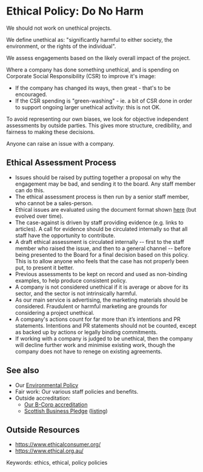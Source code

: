 
# Ethical Policy: Do No Harm

We should not work on unethical projects.

We define unethical as: "significantly harmful to either society, the environment, or the rights of the individual".

We assess engagements based on the likely overall impact of the project.

Where a company has done something unethical, and is spending on Corporate Social Responsibility (CSR) to improve it's image:

* If the company has changed its ways, then great - that's to be encouraged.
* If the CSR spending is "green-washing" - ie. a bit of CSR done in order to support ongoing larger unethical activity: this is not OK.

To avoid representing our own biases, we look for objective independent assessments by outside parties. This gives more structure, credibility, and fairness to making these decisions.

Anyone can raise an issue with a company. 

## Ethical Assessment Process

* Issues should be raised by putting together a proposal on why the engagement may be bad, and sending it to the board. Any staff member can do this.
* The ethical assessment process is then run by a senior staff member, who cannot be a sales-person.
* Ethical issues are evaluated using the document format shown [here](https://docs.google.com/document/d/18GtJpdgLfysw8Xv-H3uzzgbz92P1sebi-9W5FgCLXaY/edit)  (but evolved over time).
* The case-against is driven by staff providing evidence (e.g. links to articles). A call for evidence should be circulated internally so that all staff have the opportunity to contribute.
* A draft ethical assessment is circulated internally -- first to the staff member who raised the issue, and then to a general channel -- before being presented to the Board for a final decision based on this policy. This is to allow anyone who feels that the case has not properly been put, to present it better.
* Previous assessments to be kept on record and used as non-binding examples, to help produce consistent policy.
* A company is not considered unethical if it is average or above for its sector, and the sector is not intrinsically harmful.
* As our main service is advertising, the marketing materials should be considered. Fraudulent or harmful marketing are grounds for considering a project unethical.
* A company's actions count for far more than it’s intentions and PR statements. Intentions and PR statements should not be counted, except as backed up by actions or legally binding commitments.
* If working with a company is judged to be unethical, then the company will decline further work and minimise existing work, though the company does not have to renege on existing agreements. 

<!-- 
We follow a courtroom model, with a senior person (usually Dan W in consultation with everyone) acting as the judge.

Should ethical decisions be done by blind vote instead?

Pros:    

 - Simple clear approach.
 - Non hierarchical.
 - Fair and inclusive.

Cons:

 - We can't have a short SLA + everyone votes + evidence based decision making.   
 - Election-style campaigning could be quite negative and create arguments.   
 - Basic boardroom ethics say conflict-of-interest = no vote (less of an issue as we grow).   
 - Voting is a more emotional decision making paradigm than the courtroom approach we follow.
 - Democracy doesn't always give good decisions (see Trump, Brexit, Boris Johnson)

Would voting have altered our decisions at all?

 - Coca-cola: probably the same   
 - Gatwick: probably the same   
 - Huawei: unknown. Potential for negative fall-out (without considering the evidence, we'd probably have leaned to "yes", with the evidence to "no" -- which would have made a yes vote problematic).   
 - Amazon: unkown. The debate could easily have escalated into an argument.   

Conclusion: The courtroom model works.
-->

## See also

* Our [Environmental Policy](environmental-policy)
* Fair work: Our various staff policies and benefits.
* Outside accreditation: 
   * [Our B-Corp accreditation](https://bcorporation.uk/directory/good-loop)
   * [Scottish Business Pledge](https://scottishbusinesspledge.scot/about/) ([listing](https://scottishbusinesspledge.scot/pledge-partners/?_sf_s=good-loop))



## Outside Resources

* <https://www.ethicalconsumer.org/>
* <https://www.ethical.org.au/>

Keywords: ethics, ethical, policy policies
